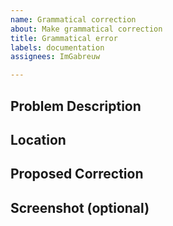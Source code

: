 ```yaml
---
name: Grammatical correction
about: Make grammatical correction
title: Grammatical error
labels: documentation
assignees: ImGabreuw

---
```


## Problem Description

<!-- Describe the grammatical issue encountered clearly and concisely. -->

## Location

<!-- Indicate where the grammatical error is located in the project (e.g., file name or page link). -->

## Proposed Correction

<!-- If you have a suggestion for fixing the issue, provide it here. Otherwise, you can leave this field blank. -->

## Screenshot (optional)

<!-- If applicable, add a screenshot that highlights the grammatical error. -->
